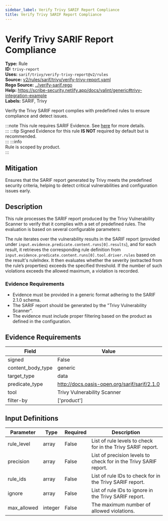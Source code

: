 ```yaml
---
sidebar_label: Verify Trivy SARIF Report Compliance
title: Verify Trivy SARIF Report Compliance
---  
```

# Verify Trivy SARIF Report Compliance  
**Type:** Rule  
**ID:** `trivy-report`  
**Uses:** `sarif/trivy/verify-trivy-report@v2/rules`  
**Source:** [v2/rules/sarif/trivy/verify-trivy-report.yaml](https://github.com/scribe-public/sample-policies/blob/main/v2/rules/sarif/trivy/verify-trivy-report.yaml)  
**Rego Source:** [../verify-sarif.rego](https://github.com/scribe-public/sample-policies/blob/main/v2/rules/sarif/trivy/../verify-sarif.rego)  
**Help:** https://scribe-security.netlify.app/docs/valint/generic#trivy-integration-example  
**Labels:** SARIF, Trivy  

Verify the Trivy SARIF report complies with predefined rules to ensure compliance and detect issues.

:::note 
This rule requires SARIF Evidence. See [here](https://scribe-security.netlify.app/docs/valint/sarif) for more details.  
::: 
:::tip 
Signed Evidence for this rule **IS NOT** required by default but is recommended.  
::: 
:::info  
Rule is scoped by product.  
:::  

## Mitigation  
Ensures that the SARIF report generated by Trivy meets the predefined security criteria, helping to detect critical vulnerabilities and configuration issues early.



## Description  
This rule processes the SARIF report produced by the Trivy Vulnerability Scanner to verify that it 
complies with a set of predefined rules. The evaluation is based on several configurable parameters:

The rule iterates over the vulnerability results in the SARIF report (provided under 
`input.evidence.predicate.content.runs[0].results`), and for each result, it retrieves the corresponding 
rule definition from `input.evidence.predicate.content.runs[0].tool.driver.rules` based on the result's 
ruleIndex. It then evaluates whether the severity (extracted from the rule’s properties) exceeds the specified 
threshold. If the number of such violations exceeds the allowed maximum, a violation is recorded.

### **Evidence Requirements**

- Evidence must be provided in a generic format adhering to the SARIF 2.1.0 schema.
- The SARIF report should be generated by the "Trivy Vulnerability Scanner".
- The evidence must include proper filtering based on the product as defined in the configuration.


## Evidence Requirements  
| Field | Value |
|-------|-------|
| signed | False |
| content_body_type | generic |
| target_type | data |
| predicate_type | http://docs.oasis-open.org/sarif/sarif/2.1.0 |
| tool | Trivy Vulnerability Scanner |
| filter-by | ['product'] |

## Input Definitions  
| Parameter | Type | Required | Description |
|-----------|------|----------|-------------|
| rule_level | array | False | List of rule levels to check for in the Trivy SARIF report. |
| precision | array | False | List of precision levels to check for in the Trivy SARIF report. |
| rule_ids | array | False | List of rule IDs to check for in the Trivy SARIF report. |
| ignore | array | False | List of rule IDs to ignore in the Trivy SARIF report. |
| max_allowed | integer | False | The maximum number of allowed violations. |

